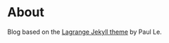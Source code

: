 # About

Blog based on the [Lagrange Jekyll theme](https://github.com/LeNPaul/Lagrange) by Paul Le.
